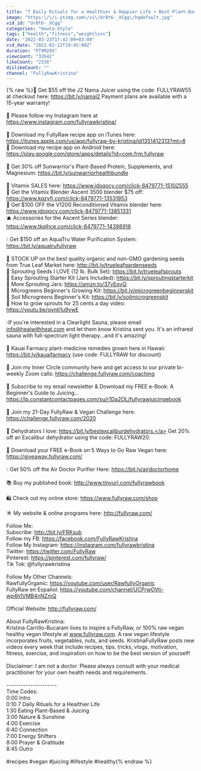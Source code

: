 ```yaml
---
title: "7 Daily Rituals for a Healthier & Happier Life ☀️ Best Plant-Based Tips for Overall Wellness Success"
image: "https:\/\/i.ytimg.com\/vi\/Ur8t6-_XCgg\/hqdefault.jpg"
vid_id: "Ur8t6-_XCgg"
categories: "Howto-Style"
tags: ["health","fitness","weightloss"]
date: "2022-03-23T17:42:09+03:00"
vid_date: "2022-03-12T19:45:00Z"
duration: "PT9M29S"
viewcount: "32642"
likeCount: "2336"
dislikeCount: ""
channel: "FullyRawKristina"
---
```

{% raw %}🍊 Get $55 off the J2 Nama Juicer using the code: FULLYRAW55 at checkout here: <a rel="nofollow" target="blank" href="https://bit.ly/namaj2">https://bit.ly/namaj2</a> Payment plans are available with a 15-year warranty!<br /><br />🌺 Please follow my Instagram here at <a rel="nofollow" target="blank" href="https://www.instagram.com/fullyrawkristina/">https://www.instagram.com/fullyrawkristina/</a><br /><br />🍒 Download my FullyRaw recipe app on iTunes here: <a rel="nofollow" target="blank" href="https://itunes.apple.com/us/app/fullyraw-by-kristina/id1351412313?mt=8">https://itunes.apple.com/us/app/fullyraw-by-kristina/id1351412313?mt=8</a><br />🍓 Download my recipe app on Android here: <a rel="nofollow" target="blank" href="https://play.google.com/store/apps/details?id=com.frm.fullyraw">https://play.google.com/store/apps/details?id=com.frm.fullyraw</a><br /><br />🌱 Get 30% off Sunwarrior's Plant-Based Protein, Supplements, and Magnesium: <a rel="nofollow" target="blank" href="https://bit.ly/sunwarriorhealthbundle">https://bit.ly/sunwarriorhealthbundle</a><br /><br />🎁 Vitamix SALES here: <a rel="nofollow" target="blank" href="https://www.jdoqocy.com/click-8479771-15102555">https://www.jdoqocy.com/click-8479771-15102555</a><br />🍊 Get the Vitamix Blender Ascent 3500 blender $75 off: <a rel="nofollow" target="blank" href="https://www.kqzyfj.com/click-8479771-13531953">https://www.kqzyfj.com/click-8479771-13531953</a><br />🥝 Get $100 OFF the V1200 Reconditioned Vitamix blender here: <a rel="nofollow" target="blank" href="https://www.jdoqocy.com/click-8479771-13851331">https://www.jdoqocy.com/click-8479771-13851331</a><br />🫐 Accessories for the Ascent Series blender: <a rel="nofollow" target="blank" href="https://www.tkqlhce.com/click-8479771-14398918">https://www.tkqlhce.com/click-8479771-14398918</a><br /><br />💧 Get $150 off an AquaTru Water Purification System: <a rel="nofollow" target="blank" href="https://bit.ly/aquatrufullyraw">https://bit.ly/aquatrufullyraw</a><br /><br />🌱 STOCK UP on the best quality organic and non-GMO gardening seeds from True Leaf Market here: <a rel="nofollow" target="blank" href="http://bit.ly/trueleafgardenseeds">http://bit.ly/trueleafgardenseeds</a><br />🌱 Sprouting Seeds I LOVE (12 lb. Bulk Set): <a rel="nofollow" target="blank" href="https://bit.ly/trueleafsprouts">https://bit.ly/trueleafsprouts</a><br />🌱 Easy Sprouting Starter Kit (Jars Included): <a rel="nofollow" target="blank" href="https://bit.ly/sproutingstarterkit">https://bit.ly/sproutingstarterkit</a><br />🌱 More Sprouting Jars: <a rel="nofollow" target="blank" href="https://amzn.to/37vEqvQ">https://amzn.to/37vEqvQ</a><br />🌱 Microgreens Beginner's Growing Kit: <a rel="nofollow" target="blank" href="https://bit.ly/microgreenbeginnerskit">https://bit.ly/microgreenbeginnerskit</a><br />🌱 Soil Microgreens Beginner's Kit: <a rel="nofollow" target="blank" href="https://bit.ly/soilmicrogreenskit">https://bit.ly/soilmicrogreenskit</a><br />🌱 How to grow sprouts for 25 cents a day video: <a rel="nofollow" target="blank" href="https://youtu.be/qynti1u9ywE">https://youtu.be/qynti1u9ywE</a><br /><br />💧If you're interested in a Clearlight Sauna, please email info@healwithheat.com and let them know Kristina sent you. It's an infrared sauna with full-spectrum light therapy...and it's amazing!<br /><br />🍊 Kauai Farmacy plant-medicine remedies grown here in Hawaii: <a rel="nofollow" target="blank" href="https://bit.ly/kauaifarmacy">https://bit.ly/kauaifarmacy</a> (use code: FULLYRAW for discount)<br /><br />🍇 Join my Inner Circle community here and get access to our private bi-weekly Zoom calls: <a rel="nofollow" target="blank" href="https://challenge.fullyraw.com/coaching">https://challenge.fullyraw.com/coaching</a><br /><br />🥒 Subscribe to my email newsletter &amp; Download my FREE e-Book: A Beginner's Guide to Juicing... <a rel="nofollow" target="blank" href="https://lp.constantcontactpages.com/su/r1Da2OL/fullyrawjuicingebook">https://lp.constantcontactpages.com/su/r1Da2OL/fullyrawjuicingebook</a><br /><br />🍉 Join my 21-Day FullyRaw &amp; Vegan Challenge here: <a rel="nofollow" target="blank" href="https://challenge.fullyraw.com/2020">https://challenge.fullyraw.com/2020</a><br /><br />🥥 Dehydrators I love: <a rel="nofollow" target="blank" href="https://bit.ly/bestexcaliburdehydrators.">https://bit.ly/bestexcaliburdehydrators.</a> Get 20% off an Excalibur dehydrator using the code: FULLYRAW20.<br /><br />🍍 Download your FREE e-Book on 5 Ways to Go Raw Vegan here: <a rel="nofollow" target="blank" href="https://giveaway.fullyraw.com/">https://giveaway.fullyraw.com/</a><br /><br />💧 Get 50% off the Air Doctor Purifier Here: <a rel="nofollow" target="blank" href="https://bit.ly/airdoctorhome">https://bit.ly/airdoctorhome</a><br /><br />📚 Buy my published book: <a rel="nofollow" target="blank" href="http://www.tinyurl.com/fullyrawbook">http://www.tinyurl.com/fullyrawbook</a><br /><br />🛍️ Check out my online store: <a rel="nofollow" target="blank" href="https://www.fullyraw.com/shop">https://www.fullyraw.com/shop</a><br /><br />☀️ My website &amp; online programs here: <a rel="nofollow" target="blank" href="http://fullyraw.com/">http://fullyraw.com/</a><br /><br />Follow Me:<br />Subscribe: <a rel="nofollow" target="blank" href="http://bit.ly/FRKsub">http://bit.ly/FRKsub</a><br />Follow my FB: <a rel="nofollow" target="blank" href="https://facebook.com/FullyRawKristina">https://facebook.com/FullyRawKristina</a><br />Follow My Instagram: <a rel="nofollow" target="blank" href="https://instagram.com/fullyrawkristina">https://instagram.com/fullyrawkristina</a><br />Twitter: <a rel="nofollow" target="blank" href="https://twitter.com/FullyRaw">https://twitter.com/FullyRaw</a><br />Pinterest: <a rel="nofollow" target="blank" href="https://pinterest.com/fullyraw/">https://pinterest.com/fullyraw/</a><br />Tik Tok: @fullyrawkristina<br /><br />Follow My Other Channels:<br />RawfullyOrganic: <a rel="nofollow" target="blank" href="https://youtube.com/user/RawfullyOrganic">https://youtube.com/user/RawfullyOrganic</a><br />FullyRaw en Español: <a rel="nofollow" target="blank" href="https://youtube.com/channel/UCPrwOVtj-wp4h1VMB4nNZmQ">https://youtube.com/channel/UCPrwOVtj-wp4h1VMB4nNZmQ</a><br /><br />Official Website: <a rel="nofollow" target="blank" href="http://fullyraw.com/">http://fullyraw.com/</a><br /><br />About FullyRawKristina:<br />Kristina Carrillo-Bucaram lives to inspire a FullyRaw, or 100% raw vegan healthy vegan lifestyle at www.fullyraw.com. A raw vegan lifestyle incorporates fruits, vegetables, nuts, and seeds. KristinaFullyRaw posts new videos every week that include recipes, tips, tricks, vlogs, motivation, fitness, exercise, and inspiration on how to be the best version of yourself!<br /><br />Disclaimer: I am not a doctor. Please always consult with your medical practitioner for your own health needs and requirements. <br /><br />---------------------<br />Time Codes:<br />0:00 Intro<br />0:10 7 Daily Rituals for a Healthier Life<br />1:30 Eating Plant-Based &amp; Juicing<br />3:00 Nature &amp; Sunshine<br />4:00 Exercise<br />6:40 Connection<br />7:00 Energy Shifters<br />8:00 Prayer &amp; Gratitude<br />8:45 Outro<br /><br />#recipes #vegan #juicing #lifestyle #healthy{% endraw %}
